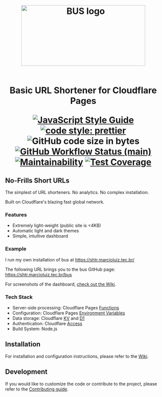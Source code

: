 <h1 align="center">
<img src="src/assets/img/logo.svg" alt="BUS logo" height="196" width="400"><br/><br/>

Basic URL Shortener for Cloudflare Pages

[![JavaScript Style Guide](https://img.shields.io/badge/code_style-standard-brightgreen.svg?style=flat-square)](https://standardjs.com)
[![code style: prettier](https://img.shields.io/badge/code_style-prettier-ff69b4.svg?style=flat-square)](https://prettier.io)
![GitHub code size in bytes](https://img.shields.io/github/languages/code-size/aensley/bus?style=flat-square)<br/>
[![GitHub Workflow Status (main)](https://img.shields.io/github/actions/workflow/status/aensley/bus/ci.yml?branch=main&style=flat-square)](https://github.com/aensley/bus/actions/workflows/ci.yml?query=branch%3Amain)
[![Maintainability](https://api.codeclimate.com/v1/badges/6668fa5755091ffe6930/maintainability)](https://codeclimate.com/github/aensley/bus/maintainability)
[![Test Coverage](https://api.codeclimate.com/v1/badges/6668fa5755091ffe6930/test_coverage)](https://codeclimate.com/github/aensley/bus/test_coverage)

</h1>

## No-Frills Short URLs

The simplest of URL shorteners. No analytics. No complex installation.

Built on Cloudflare's blazing fast global network.

### Features

- Extremely light-weight (public site is <4KB)
- Automatic light and dark themes
- Simple, intuitive dashboard

### Example

I run my own installation of bus at <https://shtr.marcioluiz.tec.br/>

The following URL brings you to the bus GitHub page: <https://shtr.marcioluiz.tec.br/bus>

For screenshots of the dashboard, [check out the Wiki](https://github.com/marcioluiz/url-shortener-cloudflare/wiki).

### Tech Stack

- Server-side processing: Cloudflare Pages [Functions](https://developers.cloudflare.com/pages/platform/functions/)
- Configuration: Cloudflare Pages [Environment Variables](https://developers.cloudflare.com/pages/platform/build-configuration/#environment-variables)
- Data storage: Cloudflare [KV](https://developers.cloudflare.com/workers/runtime-apis/kv/) and [D1](https://developers.cloudflare.com/d1)
- Authentication: Cloudflare [Access](https://developers.cloudflare.com/cloudflare-one/policies/access/)
- Build System: Node.js

## Installation

For installation and configuration instructions, please refer to the [Wiki](https://github.com/aensley/bus/wiki/Installation).

## Development

If you would like to customize the code or contribute to the project, please refer to the [Contributing guide](.github/CONTRIBUTING.md).
